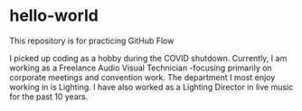 # hello-world
This repository is for practicing GitHub Flow

I picked up coding as a hobby during the COVID shutdown. Currently, I am working as a Freelance Audio Visual Technician -focusing primarily on corporate meetings and convention work. The department I most enjoy working in is Lighting. I have also worked as a Lighting Director in live music for the past 10 years.
